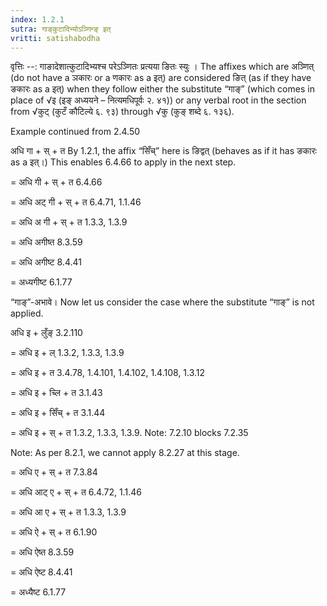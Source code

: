 ```yaml
---
index: 1.2.1
sutra: गाङ्कुटादिभ्योऽञ्णिन्ङ् इत्
vritti: satishabodha
---
```



वृत्तिः --: गाङादेशात्कुटादिभ्यश्च परेऽञ्णितः प्रत्यया ङितः स्युः । The affixes which are अञ्णित् (do not have a ञकारः or a णकारः as a इत्) are considered ङित् (as if they have ङकारः as a इत्) when they follow either the substitute “गाङ्” (which comes in place of √इ (इङ् अध्ययने – नित्यमधिपूर्वः २. ४१)) or any verbal root in the section from √कुट् (कुटँ कौटिल्ये ६. ९३) through √कु (कुङ् शब्दे ६. १३६).


Example continued from 2.4.50


अधि गा + स् + त By 1.2.1, the affix “सिँच्” here is ङिद्वत् (behaves as if it has ङकारः as a इत्।) This enables 6.4.66 to apply in the next step.

= अधि गी + स् + त 6.4.66

= अधि अट् गी + स् + त 6.4.71, 1.1.46

= अधि अ गी + स् + त 1.3.3, 1.3.9

= अधि अगीष्त 8.3.59

= अधि अगीष्ट 8.4.41

= अध्यगीष्ट 6.1.77


“गाङ्”-अभावे। Now let us consider the case where the substitute “गाङ्” is not applied.

अधि इ + लुँङ् 3.2.110

= अधि इ + ल् 1.3.2, 1.3.3, 1.3.9

= अधि इ + त 3.4.78, 1.4.101, 1.4.102, 1.4.108, 1.3.12

= अधि इ + च्लि + त 3.1.43

= अधि इ + सिँच् + त 3.1.44

= अधि इ + स् + त 1.3.2, 1.3.3, 1.3.9. Note: 7.2.10 blocks 7.2.35

Note: As per 8.2.1, we cannot apply 8.2.27 at this stage.

= अधि ए + स् + त 7.3.84

= अधि आट् ए + स् + त 6.4.72, 1.1.46

= अधि आ ए + स् + त 1.3.3, 1.3.9

= अधि ऐ + स् + त 6.1.90

= अधि ऐष्त 8.3.59

= अधि ऐष्ट 8.4.41

= अध्यैष्ट 6.1.77

